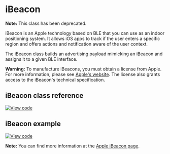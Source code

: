 # iBeacon

<span class="notes">**Note:** This class has been deprecated.</span>

iBeacon is an Apple technology based on BLE that you can use as an indoor positioning system. It allows iOS apps to track if the user enters a specific region and offers actions and notification aware of the user context.

The iBeacon class builds an advertising payload mimicking an iBeacon and assigns it to a given BLE interface.

<span class="warnings"> **Warning:** To manufacture iBeacons, you must obtain a license from Apple. For more information, please see [Apple's website](https://developer.apple.com/ibeacon/). The license also grants access to the iBeacon's technical specification.</span>

## iBeacon class reference

[![View code](https://www.mbed.com/embed/?type=library)](https://os.mbed.com/docs/mbed-os/v6.8/mbed-os-api-doxy/i_beacon_8h_source.html)

## iBeacon example

[![View code](https://www.mbed.com/embed/?url=https://github.com/ARMmbed/mbed-os-example-ble/blob/master/BLE_Beacon/source)](https://github.com/ARMmbed/mbed-os-example-ble/blob/mbed-os-5.15/BLE_Beacon/source/main.cpp)

<span class="notes">**Note:** You can find more information at the [Apple iBeacon page](https://developer.apple.com/ibeacon/).</span>

